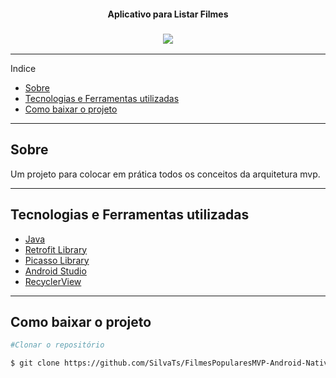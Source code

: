 <h4 align="center">Aplicativo para Listar Filmes </h4>

<h3 align="center"> 
  <img src="![filmes](https://user-images.githubusercontent.com/47439833/96356855-4149fd80-10c2-11eb-868d-945abee6ef70.JPG)
"> </img>
</h3>

---
Indice
- [ Sobre](#-sobre)
- [ Tecnologias e Ferramentas utilizadas](#-tecnologias-e-ferramentas-utilizadas)
- [ Como baixar o projeto](#-como-baixar-o-projeto)

---

##  Sobre
Um projeto para colocar em prática todos os conceitos da arquitetura mvp. 

---

##  Tecnologias e Ferramentas utilizadas

- [Java](https://docs.oracle.com/javase/7/docs/api/)
- [Retrofit Library](https://github.com/square/retrofit)
- [Picasso Library](https://github.com/square/picasso)
- [Android Studio](https://developer.android.com/studio)
- [RecyclerView](https://developer.android.com/guide/topics/ui/layout/recyclerview)
  
---

##  Como baixar o projeto

  ```bash
  #Clonar o repositório

  $ git clone https://github.com/SilvaTs/FilmesPopularesMVP-Android-Nativo.git

  ```

